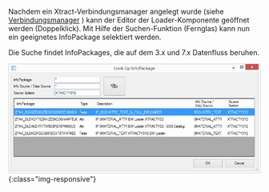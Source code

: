 Nachdem ein Xtract-Verbindungsmanager angelegt wurde (siehe [Verbindungsmanager](../sap-verbindung/verbindungsmanager) ) kann der Editor der Loader-Komponente geöffnet werden (Doppelklick). Mit Hilfe der Suchen-Funktion (Fernglas) kann nun ein geeignetes InfoPackage selektiert werden.

Die Suche findet InfoPackages, die auf dem 3.x und 7.x Datenfluss beruhen.

![XIS_BWL_IP_Lookup](/img/content/XIS_BWL_IP_Lookup.png){:class="img-responsive"}
